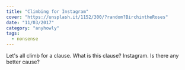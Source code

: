 ```yaml
---
title: "Climbing for Instagram"
cover: "https://unsplash.it/1152/300/?random?BirchintheRoses"
date: "11/03/2017"
category: "anyhowly"
tags:
  - nonsense
---
```


Let's all climb for a clause. What is this clause? Instagram. Is there any better cause?
